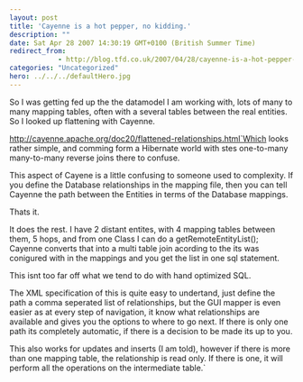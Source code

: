 ```yaml
---
layout: post
title: 'Cayenne is a hot pepper, no kidding.'
description: ""
date: Sat Apr 28 2007 14:30:19 GMT+0100 (British Summer Time)
redirect_from: 
            - http://blog.tfd.co.uk/2007/04/28/cayenne-is-a-hot-pepper-no-kidding/
categories: "Uncategorized"
hero: ../../../defaultHero.jpg
---
```

So I was getting fed up the the datamodel I am working with, lots of many to many mapping tables, often with a several tables between the real entities. So I looked up flattening with Cayenne.

http://cayenne.apache.org/doc20/flattened-relationships.html`Which looks rather simple, and comming form a Hibernate world with stes one-to-many many-to-many reverse joins there to confuse.

This aspect of Cayene is a little confusing to someone used to complexity. If you define the Database relationships in the mapping file, then you can tell Cayenne the path between the Entities in terms of the Database mappings.

Thats it.

It does the rest. I have 2 distant entites, with 4 mapping tables between them, 5 hops, and from one Class I can do a getRemoteEntityList(); Cayenne converts that into a multi table join acording to the its was conigured with in the mappings and you get the list in one sql statement.

This isnt too far off what we tend to do with hand optimized SQL.

The XML specification of this is quite easy to undertand, just define the path a comma seperated list of relationships, but the GUI mapper is even easier as at every step of navigation, it know what relationships are available and gives you the options to where to go next. If there is only one path its completely automatic, if there is a decision to be made its up to you.

This also works for updates and inserts (I am told), however if there is more than one mapping table, the relationship is read only. If there is one, it will perform all the operations on the intermediate table.`

